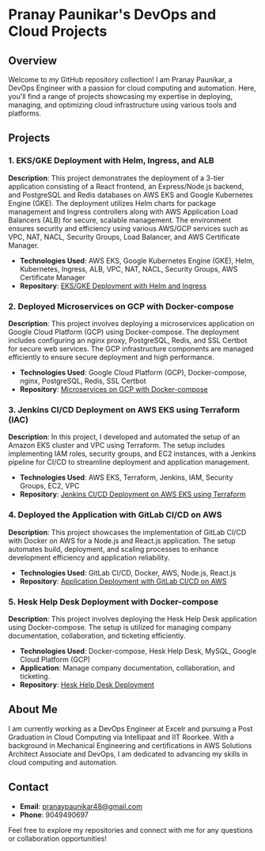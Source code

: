 # Pranay Paunikar's DevOps and Cloud Projects

## Overview
Welcome to my GitHub repository collection! I am Pranay Paunikar, a DevOps Engineer with a passion for cloud computing and automation. Here, you'll find a range of projects showcasing my expertise in deploying, managing, and optimizing cloud infrastructure using various tools and platforms.

## Projects

### 1. EKS/GKE Deployment with Helm, Ingress, and ALB
**Description**: 
This project demonstrates the deployment of a 3-tier application consisting of a React frontend, an Express/Node.js backend, and PostgreSQL and Redis databases on AWS EKS and Google Kubernetes Engine (GKE). The deployment utilizes Helm charts for package management and Ingress controllers along with AWS Application Load Balancers (ALB) for secure, scalable management. The environment ensures security and efficiency using various AWS/GCP services such as VPC, NAT, NACL, Security Groups, Load Balancer, and AWS Certificate Manager.

- **Technologies Used**: AWS EKS, Google Kubernetes Engine (GKE), Helm, Kubernetes, Ingress, ALB, VPC, NAT, NACL, Security Groups, AWS Certificate Manager
- **Repository**: [EKS/GKE Deployment with Helm and Ingress](https://github.com/Pranayinfo/EKS-Helm-deployment/blob/main/README.md)

### 2. Deployed Microservices on GCP with Docker-compose
**Description**: 
This project involves deploying a microservices application on Google Cloud Platform (GCP) using Docker-compose. The deployment includes configuring an nginx proxy, PostgreSQL, Redis, and SSL Certbot for secure web services. The GCP infrastructure components are managed efficiently to ensure secure deployment and high performance.

- **Technologies Used**: Google Cloud Platform (GCP), Docker-compose, nginx, PostgreSQL, Redis, SSL Certbot
- **Repository**: [Microservices on GCP with Docker-compose](https://github.com/Pranayinfo/microservices-gcp-docker-compose)

### 3. Jenkins CI/CD Deployment on AWS EKS using Terraform (IAC)
**Description**: 
In this project, I developed and automated the setup of an Amazon EKS cluster and VPC using Terraform. The setup includes implementing IAM roles, security groups, and EC2 instances, with a Jenkins pipeline for CI/CD to streamline deployment and application management.

- **Technologies Used**: AWS EKS, Terraform, Jenkins, IAM, Security Groups, EC2, VPC
- **Repository**: [Jenkins CI/CD Deployment on AWS EKS using Terraform](https://github.com/Pranayinfo/terraform-eks-jenkins-deploy/blob/main/README.md)

### 4. Deployed the Application with GitLab CI/CD on AWS
**Description**: 
This project showcases the implementation of GitLab CI/CD with Docker on AWS for a Node.js and React.js application. The setup automates build, deployment, and scaling processes to enhance development efficiency and application reliability.

- **Technologies Used**: GitLab CI/CD, Docker, AWS, Node.js, React.js
- **Repository**: [Application Deployment with GitLab CI/CD on AWS](https://github.com/Pranayinfo/gitlab-ci-cd-aws)
  
### 5. Hesk Help Desk Deployment with Docker-compose
**Description**: 
This project involves deploying the Hesk Help Desk application using Docker-compose. The setup is utilized for managing company documentation, collaboration, and ticketing efficiently.

- **Technologies Used**: Docker-compose, Hesk Help Desk, MySQL, Google Cloud Platform (GCP)
- **Application**: Manage company documentation, collaboration, and ticketing.
- **Repository**: [Hesk Help Desk Deployment](https://github.com/Pranayinfo/Hesk-help-desk)

## About Me
I am currently working as a DevOps Engineer at Excelr and pursuing a Post Graduation in Cloud Computing via Intellipaat and IIT Roorkee. With a background in Mechanical Engineering and certifications in AWS Solutions Architect Associate and DevOps, I am dedicated to advancing my skills in cloud computing and automation.

## Contact
- **Email**: pranaypaunikar48@gmail.com
- **Phone**: 9049490697

Feel free to explore my repositories and connect with me for any questions or collaboration opportunities!
